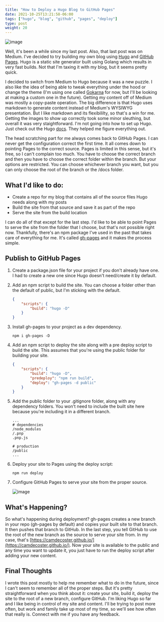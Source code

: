 ```yaml
---
title: "How to Deploy a Hugo Blog to GitHub Pages"
date: 2021-10-25T13:21:58-06:00
tags: ["hugo", "blog", "github", "pages", "deploy"]
type: post
weight: 20
---
```


![image](/images/how-to-deploy-a-hugo-blog-to-github-pages/hugo-github.png)

Well, it's been a while since my last post. Also, that last post was on Medium. I've decided to try building my own blog using [Hugo](https://gohugo.io/) and [GitHub Pages](https://docs.github.com/en/pages/getting-started-with-github-pages/about-github-pages). Hugo is a static site generator built using Golang which results in very fast builds. Not that I'm taxing it with my blog, but it seems pretty quick.

I decided to switch from Medium to Hugo because it was a new puzzle. I also like the idea of being able to tweak everything under the hood or change the theme (I'm using one called [Gokarna](https://github.com/526avijitgupta/gokarna) for now, but I'll be looking at making a custom one in the future). Getting my content off of Medium was mostly a copy-paste operation. The big difference is that Hugo uses markdown to generate content instead of Medium's WYSIWYG presentation. But I like markdown and its flexibililty, so that's a win for me. Getting the images to show up correctly took some minor sleuthing, but overall it was very staightforward. I'm not going into how to set up Hugo. Just check out the Hugo [docs](https://gohugo.io/documentation/). They helped me figure everything out. 

The head scratching part for me always comes back to GitHub Pages. I can never get the configuration correct the first time. It all comes down to pointing Pages to the correct source. Pages is limited in this sense, but it's free, so I can't complain too much. You have to choose the correct branch and then you have to choose the correct folder within the branch. But your options are restricted. You can choose whichever branch you want, but you can only choose the root of the branch or the /docs folder.

## What I'd like to do:

- Create a repo for my blog that contains all of the source files Hugo needs along with my posts
- Build the site from that source and save it as part of the repo
- Serve the site from the build location

I can do all of that except for the last step. I'd like to be able to point Pages to serve the site from the folder that I choose, but that's not possible right now. Thankfully, there's an npm package I've used in the past that takes care of everything for me. It's called [gh-pages](https://www.npmjs.com/package/gh-pages) and it makes the process simple.

## Publish to GitHub Pages

1. Create a package.json file for your project if you don't already have one. I had to create a new one since Hugo doesn't need/create it by default.
1. Add an npm script to build the site. You can choose a folder other than the default of public, but I'm sticking with the default.
    ```json
    {
        "scripts": {
            "build": "hugo -D"
        }
    }
    ```
1. Install gh-pages to your project as a dev dependency. 
    ```
    npm i gh-pages -D
    ```
1. Add an npm script to deploy the site along with a pre deploy script to build the site. This assumes that you're using the public folder for building your site.
    ```json
    {
        "scripts": {
            "build": "hugo -D",
            "predeploy": "npm run build",
            "deploy": "gh-pages -d public"
        }
    }
    ```
1. Add the public folder to your .gitignore folder, along with any dependency folders. You won't need to include the built site here because you're including it in a different branch.
    ```
    ...
    # dependencies
    /node_modules
    /.pnp
    .pnp.js

    # production
    /public
    ...
    ```
1. Deploy your site to Pages using the deploy script:
    ```
    npm run deploy
    ```
1. Configure GitHub Pages to serve your site from the proper source.

    ![image](/images/how-to-deploy-a-hugo-blog-to-github-pages/github-pages-settings.png)

## What's Happening?

So what's happening during deployment? gh-pages creates a new branch in your repo (gh-pages by default) and copies your built site to that branch. It then pushes that branch to GitHub. In the last step, you tell GitHub to use the root of the new branch as the source to serve your site from. In my case, that's [https://camdecoster.github.io/](https://camdecoster.github.io/). Now your site is available to the public and any time you want to update it, you just have to run the deploy script after adding your new content.

## Final Thoughts

I wrote this post mostly to help me remember what to do in the future, since I can't seem to remember all of the proper steps. But it's pretty straightforward when you think about it: create your site, build it, deploy the site to the root of a new branch, configure GitHub. I'm liking Hugo so far and I like being in control of my site and content. I'll be trying to post more often, but work and family take up most of my time, so we'll see how often that really is. Connect with me if you have any feedback.